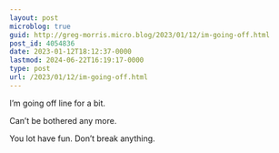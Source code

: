 ```yaml
---
layout: post
microblog: true
guid: http://greg-morris.micro.blog/2023/01/12/im-going-off.html
post_id: 4054836
date: 2023-01-12T18:12:37-0000
lastmod: 2024-06-22T16:19:17-0000
type: post
url: /2023/01/12/im-going-off.html
---
```

I’m going off line for a bit. 

Can’t be bothered any more. 

You lot have fun. Don’t break anything. 
